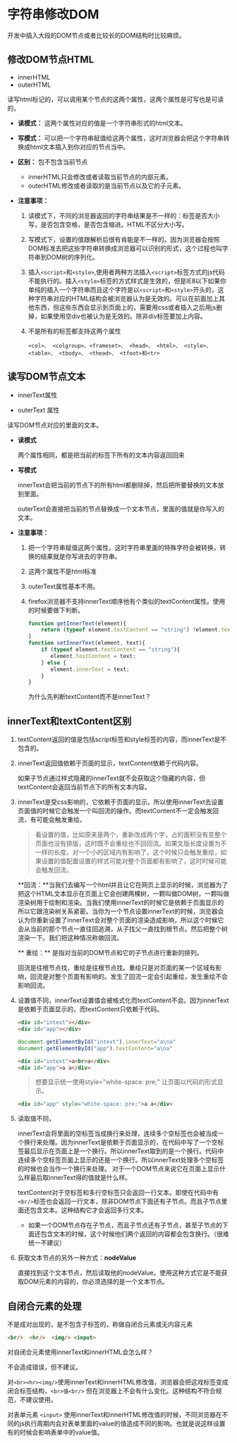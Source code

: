 # 字符串修改DOM

开发中插入大段的DOM节点或者比较长的DOM结构时比较麻烦。

## 修改DOM节点HTML

* innerHTML
* outerHTML

读写html标记的，可以调用某个节点的这两个属性，这两个属性是可写也是可读的。

* **读模式：** 这两个属性对应的值是一个字符串形式的html文本。 

* **写模式：** 可以把一个字符串赋值给这两个属性，这时浏览器会把这个字符串转换成html文本插入到你对应的节点当中。

* **区别：** 包不包含当前节点

  * innerHTML只会修改或者读取当前节点的内部元素。
  * outerHTML修改或者读取的是当前节点以及它的子元素。

* **注意事项：**

  1. 读模式下，不同的浏览器返回的字符串结果是不一样的：标签是否大小写，是否包含空格，是否包含缩进。HTML不区分大小写。

  2. 写模式下，设置的值跟解析后很有肯能是不一样的。因为浏览器会按照DOM标准去把这些字符串转换成浏览器可以识别的形式，这个过程也叫字符串到DOM树的序列化。

  3. 插入`<script>`和`<style>`,使用者两种方法插入`<script>`标签方式的js代码不能执行的。插入`<style>`标签的方式样式是生效的，但是IE8以下如果你单纯的插入一个字符串而且这个字符是以`<script>`和`<style>`开头的，这种字符串对应的HTML结构会被浏览器认为是无效的。可以在前面加上其他东西，但这些东西会显示到页面上的，需要用css或者插入之后用js删掉，如果使用空div也被认为是无效的。除非div标签要加上内容。

  4. 不是所有的标签都支持这两个属性

     `<col>、 <colgroup>、<frameset>、 <head>、 <html>、 <style>、 <table>、 <tbody>、 <thead>、 <tfoot>和<tr> `

## 读写DOM节点文本

* innerText属性

* outerText 属性

读写DOM节点对应的里面的文本。

* **读模式**

  两个属性相同，都是把当前的标签下所有的文本内容返回回来

* **写模式**

   innerText会把当前的节点下的所有html都删除掉，然后把所要替换的文本放到里面。

  outerText会直接把当前的节点替换成一个文本节点，里面的值就是你写入的文本。

* **注意事项：**

  1. 把一个字符串赋值这两个属性，这时字符串里面的特殊字符会被转换，转换的结果就是你写进去的字符串。

  2. 这两个属性不是html标准

  3. outerText属性基本不用。

  4. firefox浏览器不支持innerText顺序他有个类似的textContent属性。使用的时候要做下判断。

     ```js
     function getInnerText(element){
         return (typeof element.textContent == "string") ?element.textContent : element.innerText;
     }
     function setInnerText(element, text){
         if (typeof element.textContent == "string"){
         	element.textContent = text;
         } else {
         	element.innerText = text;
         }
     }
     ```

     为什么先判断textContent而不是innerText？

## innerText和textContent区别

1. textContent返回的值是包括script标签和style标签的内容，而innerText是不包含的。

2. innerText返回值依赖于页面的显示，textContent依赖于代码内容。

   如果子节点通过样式隐藏的innerText就不会获取这个隐藏的内容，但textContent会返回当前节点下的所有文本内容。

3. innerText是受css影响的，它依赖于页面的显示。所以使用innerText去设置页面值的时候它会触发一个叫回流的操作。而textContent不一定会触发回流，有可能会触发重绘。

   > 看设置的值，比如原来是两个，重新改成两个字，占的面积没有变整个页面也没有排版，这时既不会重绘也不回回流。如果文版长度设置为不一样的长度，对一个小的区域内有影响了，这个时候只会触发重绘，如果设置的值配置设置的样式可能对整个页面都有影响了，这时时候可能会触发回流。

   **回流：**当我们去编写一个html并且让它在网页上显示的时候，浏览器为了把这个HTML文本显示在页面上它会创建两棵树，一颗叫做DOM树，一颗叫做渲染树用于绘制和渲染。当我们使用innerText的时候它是依赖于页面显示的所以它跟渲染树关系紧密。当你为一个节点设置innerText的时候，浏览器会认为你重新设置了innerText会对整个页面的渲染造成影响，所以这个时候它会从当前的那个节点一直往回追溯，从子找父一直找到根节点。然后把整个树渲染一下。我们把这种情况称做回流。

   ** 重绘：** 是指对当前的DOM节点和它的子节点进行重新的排列。

   回流是往根节点找，重绘是往根节点找。重绘只是对页面的某一个区域有影响，回流是对整个页面有影响的。发生了回流一定会引起重绘，发生重绘不会影响回流。

4. 设置值不同，innerText设置值会被格式化而textContent不会。因为innerText是依赖于页面显示的，而textContent只依赖于代码。

   ```html
   <div id="intext"></div>
   <div id="app"></div>
   ```

   ```js
   document.getElementById("intext").innerText="a\na" 
   document.getElementById("app").textContent="a\na"
   ```

   ```html
   <div id="intext">a<br>a</div>
   <div id="app">a a</div>
   ```

   > 想要显示统一使用style="white-space: pre;" 让页面以代码的形式显示。

   ```html
   <div id="app" style="white-space: pre;">a a</div>
   ```

5. 读取值不同，

   innerText会将里面的空标签当成换行来处理，连续多个空标签也会被当成一个换行来处理。因为innerText是依赖于页面显示的，在代码中写了一个空标签最后显示在页面上是一个换行。所以innerText取到的是一个换行。代码中连续多个空标签页面上显示的还是一个换行。所以innerText处理多个空标签的时候也会当作一个换行来处理。 对于一个DOM节点来说它在页面上显示什么样最后取innerText得的值就是什么样。

   textContent对于空标签和多行空标签只会返回一行文本。即使在代码中有`<br/>`标签也会返回一行文本，除非DOM节点下面还有子节点。而且子节点里面还包含文本。这种结构它才会返回多行文本。

   * 如果一个DOM节点存在子节点，而且子节点还有子节点，甚至子节点的下面还包含文本的时候，这个时候他们两个返回的内容都会包含换行。（很难统一不建议）

6. 获取文本节点的另外一种方式：**nodeValue**

   直接找到这个文本节点，然后读取他的nodeValue。使用这种方式它是不能获取DOM元素的内容的，你必须选择的是一个文本节点。

## 自闭合元素的处理

不是成对出现的，是不包含子标签的，称做自闭合元素或无内容元素

```html
<br/>  <hr/>  <img/> <input> 
```

对自闭合元素使用innerText和innerHTML会怎么样？

不会造成错误，但不建议。

对`<br><hr><img/>`使用innerText和innerHTML修改值，浏览器会把这戏标签变成闭合标签结构，`<br>值<br/>`  但在浏览器上不会有什么变化。这种结构不符合规范，不建议使用。

对表单元素 `<input>` 使用innerText和innerHTML修改值的时候，不同浏览器在不同的js执行周期内会对表单里面的value的值造成不同的影响。也就是说这样设置有的时候会影响表单中的value值。